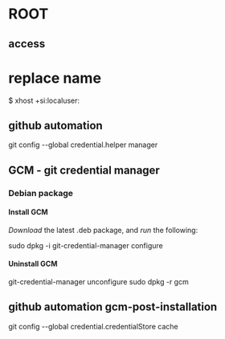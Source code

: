 # ROOT

## access
# replace name
$ xhost +si:localuser:<name>

## github automation
git config --global credential.helper manager

## GCM - git credential manager
### Debian package
#### Install GCM

*Download* the latest .deb package,
and *run* the following:

sudo dpkg -i <path-to-package>
git-credential-manager configure

#### Uninstall GCM

git-credential-manager unconfigure
sudo dpkg -r gcm

## github automation gcm-post-installation
git config --global credential.credentialStore cache


